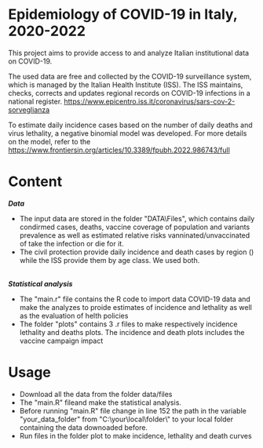 # Epidemiology of COVID-19 in Italy, 2020-2022

This project aims to provide access to and analyze Italian institutional data on COVID-19. 

The used data are free and collected by the COVID-19 surveillance system, which is managed by the Italian Health Institute (ISS). The ISS maintains, checks, corrects and updates regional records on COVID-19 infections in a national register. 
https://www.epicentro.iss.it/coronavirus/sars-cov-2-sorveglianza

To estimate daily incidence cases based on the number of daily deaths and virus lethality, a negative binomial model was developed. For more details on the model, refer to the
https://www.frontiersin.org/articles/10.3389/fpubh.2022.986743/full


# Content

***Data***
- The input data are stored in the folder "DATA\Files", which contains daily condirmed cases, deaths, vaccine coverage of population and variants prevalence as well as estimated relative risks vanninated/unvaccinated of take the infection or die for it. 
- The civil protection provide daily  incidence and death cases by region () while the ISS provide them by age class. We used both.

\
***Statistical analysis*** 
- The "main.r" file contains the R code to import data COVID-19 data and make the analyzes to proide estimates of incidence and lethality as well as the evaluation of helth policies
- The folder "plots" contains 3 .r files to make respectively incidence lethality and deaths plots. The incidence and death plots includes the vaccine campaign impact 


# Usage
- Download all the data from the folder data/files
- The  "main.R" fileand make the statistical analysis.
- Before running  "main.R" file change in line 152 the path in the variable "your_data_folder" from "C:\\your\\local\\folder\\" to your local folder containing the data downoaded before.
- Run files in the folder plot to make incidence, lethality and death curves
